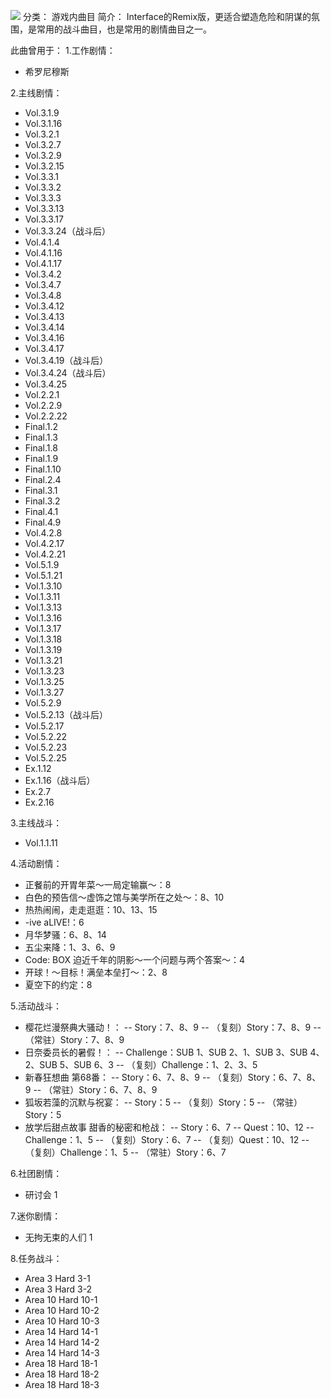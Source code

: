 ![](//static.kivo.wiki/images/music/cover/1PFNq81KuubTfHaUaekbTbK4zx8tPysf.png)
分类： 游戏内曲目
简介：
Interface的Remix版，更适合塑造危险和阴谋的氛围，是常用的战斗曲目，也是常用的剧情曲目之一。

此曲曾用于：
1.工作剧情：
 - 希罗尼穆斯

2.主线剧情：
 - Vol.3.1.9
 - Vol.3.1.16
 - Vol.3.2.1
 - Vol.3.2.7
 - Vol.3.2.9
 - Vol.3.2.15
 - Vol.3.3.1
 - Vol.3.3.2
 - Vol.3.3.3
 - Vol.3.3.13
 - Vol.3.3.17
 - Vol.3.3.24（战斗后）
 - Vol.4.1.4
 - Vol.4.1.16
 - Vol.4.1.17
 - Vol.3.4.2
 - Vol.3.4.7
 - Vol.3.4.8
 - Vol.3.4.12
 - Vol.3.4.13
 - Vol.3.4.14
 - Vol.3.4.16
 - Vol.3.4.17
 - Vol.3.4.19（战斗后）
 - Vol.3.4.24（战斗后）
 - Vol.3.4.25
 - Vol.2.2.1
 - Vol.2.2.9
 - Vol.2.2.22
 - Final.1.2
 - Final.1.3
 - Final.1.8
 - Final.1.9
 - Final.1.10
 - Final.2.4
 - Final.3.1
 - Final.3.2
 - Final.4.1
 - Final.4.9
 - Vol.4.2.8
 - Vol.4.2.17
 - Vol.4.2.21
 - Vol.5.1.9
 - Vol.5.1.21
 - Vol.1.3.10
 - Vol.1.3.11
 - Vol.1.3.13
 - Vol.1.3.16
 - Vol.1.3.17
 - Vol.1.3.18
 - Vol.1.3.19
 - Vol.1.3.21
 - Vol.1.3.23
 - Vol.1.3.25
 - Vol.1.3.27
 - Vol.5.2.9
 - Vol.5.2.13（战斗后）
 - Vol.5.2.17
 - Vol.5.2.22
 - Vol.5.2.23
 - Vol.5.2.25
 - Ex.1.12
 - Ex.1.16（战斗后）
 - Ex.2.7
 - Ex.2.16

3.主线战斗：
 - Vol.1.1.11

4.活动剧情：
 - 正餐前的开胃年菜～一局定输赢～：8
 - 白色的预告信～虚饰之馆与美学所在之处～：8、10
 - 热热闹闹，走走逛逛：10、13、15
 - -ive aLIVE!：6
 - 月华梦骚：6、8、14
 - 五尘来降：1、3、6、9
 - Code: BOX 迫近千年的阴影～一个问题与两个答案～：4
 - 开球！～目标！满垒本垒打～：2、8
 - 夏空下的约定：8

5.活动战斗：
 - 樱花烂漫祭典大骚动！：
 -- Story：7、8、9
 -- （复刻）Story：7、8、9
 -- （常驻）Story：7、8、9
 - 日奈委员长的暑假！：
 -- Challenge：SUB 1、SUB 2、1、SUB 3、SUB 4、2、SUB 5、SUB 6、3
 -- （复刻）Challenge：1、2、3、5
 - 新春狂想曲 第68番：
 -- Story：6、7、8、9
 -- （复刻）Story：6、7、8、9
 -- （常驻）Story：6、7、8、9
 - 狐坂若藻的沉默与祝宴：
 -- Story：5
 -- （复刻）Story：5
 -- （常驻）Story：5
 - 放学后甜点故事 甜香的秘密和枪战：
 -- Story：6、7
 -- Quest：10、12
 -- Challenge：1、5
 -- （复刻）Story：6、7
 -- （复刻）Quest：10、12
 -- （复刻）Challenge：1、5
 -- （常驻）Story：6、7

6.社团剧情：
 - 研讨会 1

7.迷你剧情：
 - 无拘无束的人们 1

8.任务战斗：
 - Area 3 Hard 3-1
 - Area 3 Hard 3-2
 - Area 10 Hard 10-1
 - Area 10 Hard 10-2
 - Area 10 Hard 10-3
 - Area 14 Hard 14-1
 - Area 14 Hard 14-2
 - Area 14 Hard 14-3
 - Area 18 Hard 18-1
 - Area 18 Hard 18-2
 - Area 18 Hard 18-3

